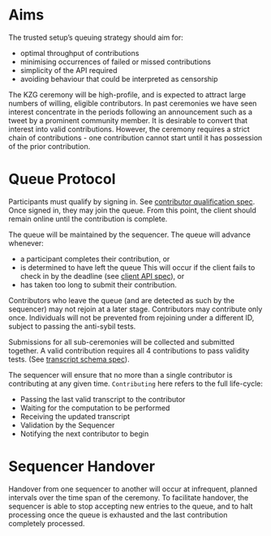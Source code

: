 # Aims

The trusted setup’s queuing strategy should aim for:
- optimal throughput of contributions 
- minimising occurrences of failed or missed contributions
- simplicity of the API required 
- avoiding behaviour that could be interpreted as censorship

The KZG ceremony will be high-profile, and is expected to attract large numbers of willing, eligible contributors. In past ceremonies we have seen interest 
concentrate in the periods following an announcement such as a tweet by a prominent community member. It is desirable to convert that interest into
valid contributions. However, the ceremony requires a strict chain of contributions - one contribution cannot start until it has possession of the prior contribution. 


# Queue Protocol

Participants must qualify by signing in. See [contributor qualification spec](./contributorQualification.md). Once signed in, they may join the queue. From this point,
the client should remain online until the contribution is complete. 

The queue will be maintained by the sequencer. The queue will advance whenever:
- a participant completes their contribution, or
- is determined to have left the queue This will occur if the client fails to check in by the deadline (see [client API spec](./clientApiSpec.md)), or 
- has taken too long to submit their contribution.  

Contributors who leave the queue (and are detected as such by the sequencer) may not rejoin at a later stage. Contributors may contribute only once. 
Individuals will not be prevented from rejoining under a different ID, subject to passing the anti-sybil tests.

Submissions for all sub-ceremonies will be collected and submitted together. A valid contribution requires all 4 contributions to pass validity tests. (See [ transcript schema spec](./transcriptSchema.json)). 

The sequencer will ensure that no more than a single contributor is contributing at any given time. `Contributing` here refers to the full life-cycle:
- Passing the last valid transcript to the contributor
- Waiting for the computation to be performed
- Receiving the updated transcript
- Validation by the Sequencer
- Notifying the next contributor to begin

# Sequencer Handover

Handover from one sequencer to another will occur at infrequent, planned intervals over the time span of the ceremony. To facilitate handover, the sequencer is able to stop accepting new entries to the queue, and to halt processing once the queue is exhausted and the last contribution completely processed. 
